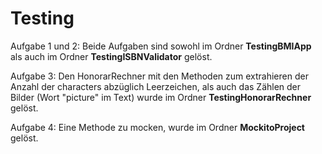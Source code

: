 # Testing

Aufgabe 1 und 2: Beide Aufgaben sind sowohl im Ordner **TestingBMIApp** als auch im Ordner **TestingISBNValidator** gelöst.

Aufgabe 3: Den HonorarRechner mit den Methoden zum extrahieren der Anzahl der characters abzüglich Leerzeichen, als auch das Zählen der Bilder (Wort "picture" im Text) wurde im Ordner **TestingHonorarRechner** gelöst.

Aufgabe 4: Eine Methode zu mocken, wurde im Ordner **MockitoProject** gelöst.
